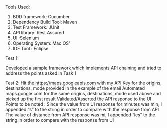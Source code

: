 Tools Used:

1. BDD framework: Cucumber
2. Dependency Build Tool: Maven 
3. Test Framework: JUnit
4. API library: Rest Assured
5. UI :Selenium
6. Operating System: Mac OS'
7. IDE Tool : Eclipse

Test 1:

Developed a sample framework which implements API chaining and tried to address the points asked in Task 1

Test 2:
Hit the https://maps.googleapis.com with my API Key for the origins, destinations, mode provided in the example of the email
Automated maps.google.com for the same origins, destinations, mode used above and picked up the first result
Validated/Asserted the API response to the UI Points to be noted :
Since the value from UI response for minutes was min, I appended “s” to the string in order to compare with the response from API
The value of distance from API response was mi, I appended “les” to the string in order to compare with the response from UI
